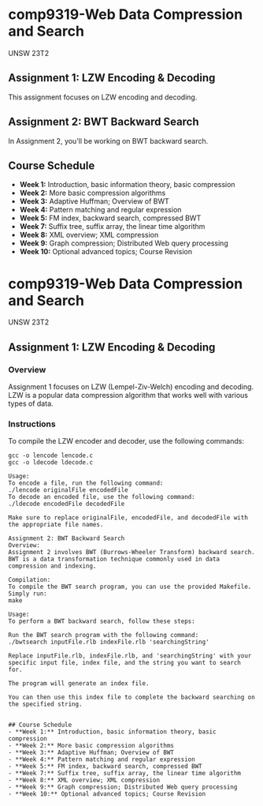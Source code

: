 # comp9319-Web Data Compression and Search
UNSW 23T2

## Assignment 1: LZW Encoding & Decoding
This assignment focuses on LZW encoding and decoding.

## Assignment 2: BWT Backward Search
In Assignment 2, you'll be working on BWT backward search.

## Course Schedule
- **Week 1:** Introduction, basic information theory, basic compression
- **Week 2:** More basic compression algorithms
- **Week 3:** Adaptive Huffman; Overview of BWT
- **Week 4:** Pattern matching and regular expression
- **Week 5:** FM index, backward search, compressed BWT
- **Week 7:** Suffix tree, suffix array, the linear time algorithm
- **Week 8:** XML overview; XML compression
- **Week 9:** Graph compression; Distributed Web query processing
- **Week 10:** Optional advanced topics; Course Revision

# comp9319-Web Data Compression and Search
UNSW 23T2

## Assignment 1: LZW Encoding & Decoding

### Overview
Assignment 1 focuses on LZW (Lempel-Ziv-Welch) encoding and decoding. LZW is a popular data compression algorithm that works well with various types of data.

### Instructions
To compile the LZW encoder and decoder, use the following commands:

```shell
gcc -o lencode lencode.c
gcc -o ldecode ldecode.c

Usage:
To encode a file, run the following command:
./lencode originalFile encodedFile
To decode an encoded file, use the following command:
./ldecode encodedFile decodedFile

Make sure to replace originalFile, encodedFile, and decodedFile with the appropriate file names.

Assignment 2: BWT Backward Search
Overview:
Assignment 2 involves BWT (Burrows-Wheeler Transform) backward search. BWT is a data transformation technique commonly used in data compression and indexing.

Compilation:
To compile the BWT search program, you can use the provided Makefile. Simply run:
make

Usage:
To perform a BWT backward search, follow these steps:

Run the BWT search program with the following command:
./bwtsearch inputFile.rlb indexFile.rlb 'searchingString'

Replace inputFile.rlb, indexFile.rlb, and 'searchingString' with your specific input file, index file, and the string you want to search for.

The program will generate an index file.

You can then use this index file to complete the backward searching on the specified string.


## Course Schedule
- **Week 1:** Introduction, basic information theory, basic compression
- **Week 2:** More basic compression algorithms
- **Week 3:** Adaptive Huffman; Overview of BWT
- **Week 4:** Pattern matching and regular expression
- **Week 5:** FM index, backward search, compressed BWT
- **Week 7:** Suffix tree, suffix array, the linear time algorithm
- **Week 8:** XML overview; XML compression
- **Week 9:** Graph compression; Distributed Web query processing
- **Week 10:** Optional advanced topics; Course Revision






